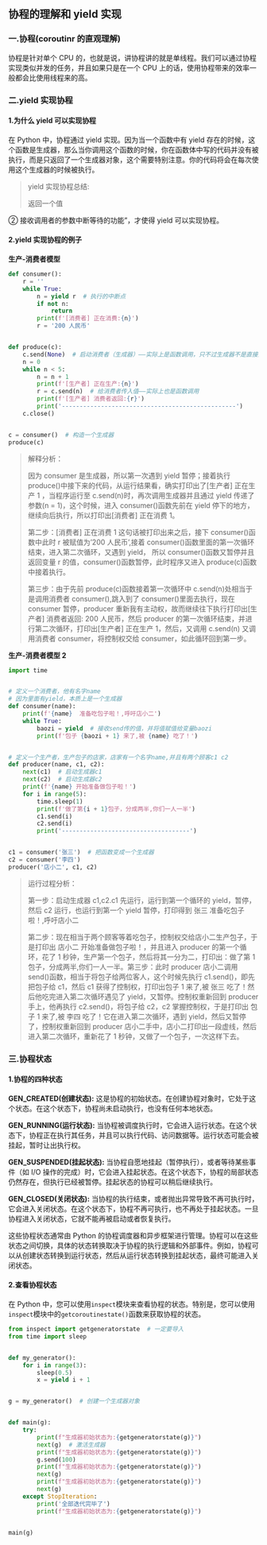 ## 协程的理解和 yield 实现

### 一.协程(coroutinr 的直观理解)

协程是针对单个 CPU 的，也就是说，讲协程讲的就是单线程。我们可以通过协程实现类似并发的任务，并且如果只是在一个 CPU 上的话，使用协程带来的效率一般都会比使用线程来的高。

### 二.yield 实现协程

#### 1.为什么 yield 可以实现协程

在 Python 中，协程通过 yield 实现。因为当一个函数中有 yield 存在的时候，这个函数是生成器，那么当你调用这个函数的时候，你在函数体中写的代码并没有被执行，而是只返回了一个生成器对象，这个需要特别注意。你的代码将会在每次使用这个生成器的时候被执行。

> yield 实现协程总结:
>
> 返回一个值

② 接收调用者的参数中断等待的功能”，才使得 yield 可以实现协程。

#### 2.yield 实现协程的例子

**生产-消费者模型**

```python
def consumer():
    r = ''
    while True:
        n = yield r  # 执行的中断点
        if not n:
            return
        print(f'[消费者] 正在消费:{n}')
        r = '200 人民币'


def produce(c):
    c.send(None)  # 启动消费者（生成器）——实际上是函数调用，只不过生成器不是直接象函数那般调用的
    n = 0
    while n < 5:
        n = n + 1
        print(f'[生产者] 正在生产:{n}')
        r = c.send(n)  # 给消费者传入值——实际上也是函数调用
        print(f'[生产者] 消费者返回:{r}')
        print('-------------------------------------------------')
    c.close()


c = consumer()  # 构造一个生成器
produce(c)
```

> 解释分析：
>
> 因为 consumer 是生成器，所以第一次遇到 yield 暂停；接着执行 produce()中接下来的代码，从运行结果看，确实打印出了[生产者] 正在生产 1 ，当程序运行至 c.send(n)时，再次调用生成器并且通过 yield 传递了参数(n = 1)，这个时候，进入 consumer()函数先前在 yield 停下的地方，继续向后执行，所以打印出[消费者] 正在消费 1。
>
> 第二步：[消费者] 正在消费 1 这句话被打印出来之后，接下 consumer()函数中此时 r 被赋值为’200 人民币’,接着 consumer()函数里面的第一次循环结束，进入第二次循环，又遇到 yield， 所以 consumer()函数又暂停并且返回变量 r 的值，consumer()函数暂停，此时程序又进入 produce(c)函数中接着执行。
>
> 第三步：由于先前 produce(c)函数接着第一次循环中 c.send(n)处相当于是调用消费者 consumer(),跳入到了 consumer()里面去执行，现在 consumer 暂停，producer 重新我有主动权，故而继续往下执行打印出[生产者] 消费者返回: 200 人民币，然后 producer 的第一次循环结束，并进行第二次循环，打印出[生产者] 正在生产 1，然后，又调用 c.send(n) 又调用消费者 consumer，将控制权交给 consumer，如此循环回到第一步。

**生产-消费者模型 2**

```python
import time


# 定义一个消费者，他有名字name
# 因为里面有yield，本质上是一个生成器
def consumer(name):
    print(f'{name}  准备吃包子啦！,呼吁店小二')
    while True:
        baozi = yield  # 接收send传的值，并将值赋值给变量baozi
        print(f'包子 {baozi + 1} 来了,被 {name} 吃了！')


# 定义一个生产者，生产包子的店家，店家有一个名字name,并且有两个顾客c1 c2
def producer(name, c1, c2):
    next(c1)  # 启动生成器c1
    next(c2)  # 启动生成器c2
    print(f'{name} 开始准备做包子啦！')
    for i in range(5):
        time.sleep(1)
        print(f'做了第{i + 1}包子，分成两半,你们一人一半')
        c1.send(i)
        c2.send(i)
        print('------------------------------------')


c1 = consumer('张三')  # 把函数变成一个生成器
c2 = consumer('李四')
producer('店小二', c1, c2)
```

> 运行过程分析：
>
> 第一步：启动生成器 c1,c2.c1 先运行，运行到第一个循环的 yield，暂停，然后 c2 运行，也运行到第一个 yield 暂停，打印得到 张三 准备吃包子啦！,呼吁店小二
>
> 第二步：现在相当于两个顾客等着吃包子，控制权交给店小二生产包子，于是打印出 店小二 开始准备做包子啦！，并且进入 producer 的第一个循环，花了 1 秒钟，生产第一个包子，然后将其一分为二，打印出：做了第 1 包子，分成两半,你们一人一半。第三步：此时 producer 店小二调用 send()函数，相当于将包子给两位客人，这个时候先执行 c1.send()，即先把包子给 c1，然后 c1 获得了控制权，打印出包子 1 来了,被 张三 吃了！然后他吃完进入第二次循环遇见了 yield，又暂停。控制权重新回到 producer 手上，他再执行 c2.send()，将包子给 c2，c2 掌握控制权，于是打印出 包子 1 来了,被 李四 吃了！它在进入第二次循环，遇到 yield，然后又暂停了，控制权重新回到 producer 店小二手中，店小二打印出一段虚线，然后进入第二次循环，重新花了 1 秒钟，又做了一个包子，一次这样下去。

### 三.协程状态

#### 1.协程的四种状态

**GEN_CREATED(创建状态):** 这是协程的初始状态。在创建协程对象时，它处于这个状态。在这个状态下，协程尚未启动执行，也没有任何本地状态。

**GEN_RUNNING(运行状态):** 当协程被调度执行时，它会进入运行状态。在这个状态下，协程正在执行其任务，并且可以执行代码、访问数据等。运行状态可能会被挂起，暂时让出执行权。

**GEN_SUSPENDED(挂起状态):** 当协程自愿地挂起（暂停执行），或者等待某些事件（如 I/O 操作的完成）时，它会进入挂起状态。在这个状态下，协程的局部状态仍然存在，但执行已经被暂停。挂起状态的协程可以稍后继续执行。

**GEN_CLOSED(关闭状态):** 当协程的执行结束，或者抛出异常导致不再可执行时，它会进入关闭状态。在这个状态下，协程不再可执行，也不再处于挂起状态。一旦协程进入关闭状态，它就不能再被启动或者恢复执行。

这些协程状态通常由 Python 的协程调度器和异步框架进行管理。协程可以在这些状态之间切换，具体的状态转换取决于协程的执行逻辑和外部事件。例如，协程可以从创建状态转换到运行状态，然后从运行状态转换到挂起状态，最终可能进入关闭状态。

#### 2.查看协程状态

在 Python 中，您可以使用`inspect`模块来查看协程的状态。特别是，您可以使用`inspect`模块中的`getcoroutinestate()`函数来获取协程的状态。

```python
from inspect import getgeneratorstate  # 一定要导入
from time import sleep


def my_generator():
    for i in range(3):
        sleep(0.5)
        x = yield i + 1


g = my_generator()  # 创建一个生成器对象


def main(g):
    try:
        print(f"生成器初始状态为:{getgeneratorstate(g)}")
        next(g)  # 激活生成器
        print(f"生成器初始状态为:{getgeneratorstate(g)}")
        g.send(100)
        print(f"生成器初始状态为:{getgeneratorstate(g)}")
        next(g)
        print(f"生成器初始状态为:{getgeneratorstate(g)}")
        next(g)
    except StopIteration:
        print('全部迭代完毕了')
        print(f"生成器初始状态为:{getgeneratorstate(g)}")


main(g)
```
